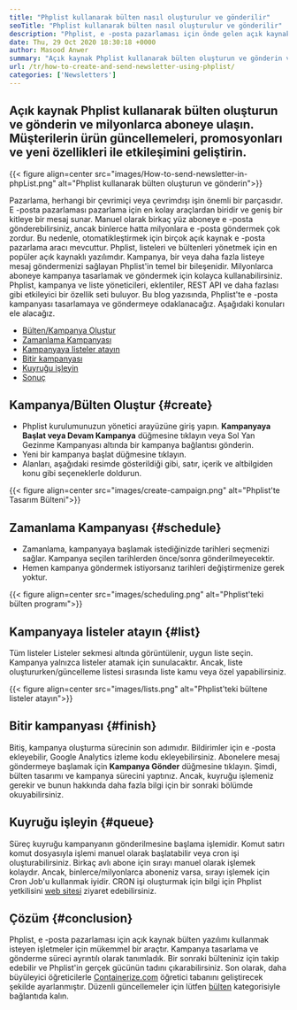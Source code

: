 ```yaml
---
title: "Phplist kullanarak bülten nasıl oluşturulur ve gönderilir" 
seoTitle: "Phplist kullanarak bülten nasıl oluşturulur ve gönderilir" 
description: "Phplist, e -posta pazarlaması için önde gelen açık kaynak bülteni yazılımıdır. Bu, bülten kampanyaları oluşturmak ve göndermek için yeni başlayanlar." 
date: Thu, 29 Oct 2020 18:30:18 +0000
author: Masood Anwer
summary: "Açık kaynak Phplist kullanarak bülten oluşturun ve gönderin ve milyonlarca aboneye ulaşın. Müşterilerin ürün güncellemeleri, promosyonları ve yeni özellikleri ile etkileşimini geliştirin." 
url: /tr/how-to-create-and-send-newsletter-using-phplist/
categories: ['Newsletters']
---
```


## Açık kaynak Phplist kullanarak bülten oluşturun ve gönderin ve milyonlarca aboneye ulaşın. Müşterilerin ürün güncellemeleri, promosyonları ve yeni özellikleri ile etkileşimini geliştirin.

{{< figure align=center src="images/How-to-send-newsletter-in-phpList.png" alt="Phplist kullanarak bülten oluşturun ve gönderin">}}

Pazarlama, herhangi bir çevrimiçi veya çevrimdışı işin önemli bir parçasıdır. E -posta pazarlaması pazarlama için en kolay araçlardan biridir ve geniş bir kitleye bir mesaj sunar. Manuel olarak birkaç yüz aboneye e -posta gönderebilirsiniz, ancak binlerce hatta milyonlara e -posta göndermek çok zordur. Bu nedenle, otomatikleştirmek için birçok açık kaynak e -posta pazarlama aracı mevcuttur.
Phplist, listeleri ve bültenleri yönetmek için en popüler açık kaynaklı yazılımdır. Kampanya, bir veya daha fazla listeye mesaj göndermenizi sağlayan Phplist'in temel bir bileşenidir. Milyonlarca aboneye kampanya tasarlamak ve göndermek için kolayca kullanabilirsiniz. Phplist, kampanya ve liste yöneticileri, eklentiler, REST API ve daha fazlası gibi etkileyici bir özellik seti buluyor.
Bu blog yazısında, Phplist'te e -posta kampanyası tasarlamaya ve göndermeye odaklanacağız. Aşağıdaki konuları ele alacağız.
  * [Bülten/Kampanya Oluştur][2]
  * [Zamanlama Kampanyası][3]
  * [Kampanyaya listeler atayın][4]
  * [Bitir kampanyası][5]
  * [Kuyruğu işleyin][6]
  * [Sonuç][7]

##  **Kampanya/Bülten Oluştur**  {#create}

  * Phplist kurulumunuzun yönetici arayüzüne giriş yapın.  **Kampanyaya Başlat veya Devam Kampanya**  düğmesine tıklayın veya Sol Yan Gezinme Kampanyası altında bir kampanya bağlantısı gönderin.
  * Yeni bir kampanya başlat düğmesine tıklayın.
  * Alanları, aşağıdaki resimde gösterildiği gibi, satır, içerik ve altbilgiden konu gibi seçeneklerle doldurun.

{{< figure align=center src="images/create-campaign.png" alt="Phplist'te Tasarım Bülteni">}}


## **Zamanlama Kampanyası** {#schedule}

  * Zamanlama, kampanyaya başlamak istediğinizde tarihleri ​​seçmenizi sağlar. Kampanya seçilen tarihlerden önce/sonra gönderilmeyecektir.
  * Hemen kampanya göndermek istiyorsanız tarihleri ​​değiştirmenize gerek yoktur.

{{< figure align=center src="images/scheduling.png" alt="Phplist'teki bülten programı">}}


## **Kampanyaya listeler atayın** {#list}

Tüm listeler Listeler sekmesi altında görüntülenir, uygun liste seçin. Kampanya yalnızca listeler atamak için sunulacaktır. Ancak, liste oluştururken/güncelleme listesi sırasında liste kamu veya özel yapabilirsiniz.

{{< figure align=center src="images/lists.png" alt="Phplist'teki bültene listeler atayın">}}


## **Bitir kampanyası** {#finish}

Bitiş, kampanya oluşturma sürecinin son adımıdır. Bildirimler için e -posta ekleyebilir, Google Analytics izleme kodu ekleyebilirsiniz. Abonelere mesaj göndermeye başlamak için **Kampanya Gönder** düğmesine tıklayın. Şimdi, bülten tasarımı ve kampanya sürecini yaptınız. Ancak, kuyruğu işlemeniz gerekir ve bunun hakkında daha fazla bilgi için bir sonraki bölümde okuyabilirsiniz.

## **Kuyruğu işleyin** {#queue}

Süreç kuyruğu kampanyanın gönderilmesine başlama işlemidir. Komut satırı komut dosyasıyla işlemi manuel olarak başlatabilir veya cron işi oluşturabilirsiniz. Birkaç avlı abone için sırayı manuel olarak işlemek kolaydır. Ancak, binlerce/milyonlarca aboneniz varsa, sırayı işlemek için Cron Job'u kullanmak iyidir. CRON işi oluşturmak için bilgi için Phplist yetkilisini [web sitesi][8] ziyaret edebilirsiniz.

## **Çözüm** {#conclusion}

Phplist, e -posta pazarlaması için açık kaynak bülten yazılımı kullanmak isteyen işletmeler için mükemmel bir araçtır. Kampanya tasarlama ve gönderme süreci ayrıntılı olarak tanımladık. Bir sonraki bülteniniz için takip edebilir ve Phplist'in gerçek gücünün tadını çıkarabilirsiniz.
Son olarak, daha büyüleyici öğreticilerle [Containerize.com][9] öğretici tabanını geliştirecek şekilde ayarlanmıştır. Düzenli güncellemeler için lütfen [bülten][10] kategorisiyle bağlantıda kalın.



[1]: https://products.containerize.com/newsletter/phplist
[2]: #create
[3]: #schedule
[4]: #list
[5]: #finish
[6]: #queue
[7]: #conclusion
[8]: https://www.phplist.org/manual/books/phplist-manual/page/setting-up-your-cron
[9]: https://containerize.com
[10]: https://blog.containerize.com/category/newsletter/
